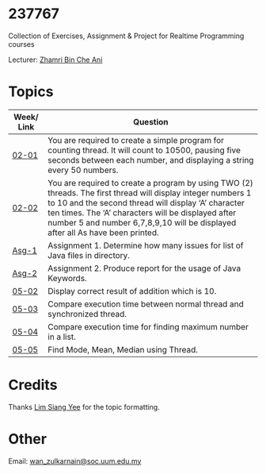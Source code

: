 # 237767

Collection of Exercises, Assignment & Project for Realtime Programming courses

Lecturer: [Zhamri Bin Che Ani](https://github.com/zhamri)

# Topics

| Week/ Link    | Question         |
| ------------- | -------------    |
| [02-01](https://github.com/wzul/237767/blob/master/ThreadIncrementNumbers.java) | You are required to create a simple program for counting thread. It will count to 10500, pausing five seconds between each number, and displaying a string every 50 numbers.|
| [02-02](https://github.com/wzul/237767/blob/master/JavaApplication5.java)| You are required to create a program by using TWO (2) threads. The first thread will display integer numbers 1 to 10 and the second thread will display ‘A’ character ten times. The ‘A’ characters will be displayed after number 5 and number 6,7,8,9,10 will be displayed after all As have been printed.|
| [Asg-1](https://github.com/wzul/237767/blob/master/Assignment_1)| Assignment 1. Determine how many issues for list of Java files in directory. |
| [Asg-2](https://github.com/wzul/237767/blob/master/Assignment_2)| Assignment 2. Produce report for the usage of Java Keywords. |
| [05-02](https://github.com/wzul/237767/blob/master/TestAtomicInteger1p.java)| Display correct result of addition which is 10. |
| [05-03](https://github.com/wzul/237767/blob/master/SynchronizedProof.java)| Compare execution time between normal thread and synchronized thread.|
| [05-04](https://github.com/wzul/237767/blob/master/FindMax1000000.java)| Compare execution time for finding maximum number in a list.|
| [05-05](https://github.com/wzul/237767/blob/master/Week0505.java)| Find Mode, Mean, Median using Thread.|

# Credits

Thanks [Lim Siang Yee](https://github.com/syeel) for the topic formatting.

# Other

Email: wan_zulkarnain@soc.uum.edu.my